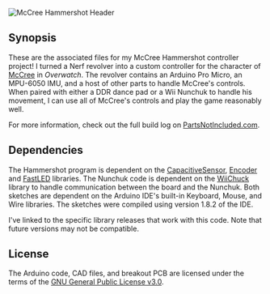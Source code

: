 ![McCree Hammershot Header](../master/Images/McH_Repo-Header.jpg)

## Synopsis
These are the associated files for my McCree Hammershot controller project! I turned a Nerf revolver into a custom controller for the character of [McCree](https://playoverwatch.com/en-us/heroes/mccree/) in *Overwatch*. The revolver contains an Arduino Pro Micro, an MPU-6050 IMU, and a host of other parts to handle McCree's controls. When paired with either a DDR dance pad or a Wii Nunchuk to handle his movement, I can use all of McCree's controls and play the game reasonably well.

For more information, check out the full build log on [PartsNotIncluded.com](http://www.partsnotincluded.com/projects/mccree-hammershot-controller/).

## Dependencies
The Hammershot program is dependent on the [CapacitiveSensor](https://github.com/PaulStoffregen/CapacitiveSensor/releases/tag/0.5.1), [Encoder](https://github.com/PaulStoffregen/Encoder/releases/tag/1.4.1) and [FastLED](https://github.com/FastLED/FastLED/releases/tag/v3.1.6) libraries. The Nunchuk code is dependent on the [WiiChuck](https://github.com/madhephaestus/WiiChuck/releases/tag/0.0.23) library to handle communication between the board and the Nunchuk. Both sketches are dependent on the Arduino IDE's built-in Keyboard, Mouse, and Wire libraries. The sketches were compiled using version 1.8.2 of the IDE.

I've linked to the specific library releases that work with this code. Note that future versions may not be compatible.

## License
The Arduino code, CAD files, and breakout PCB are licensed under the terms of the [GNU General Public License v3.0](https://www.gnu.org/licenses/gpl-3.0.en.html).
